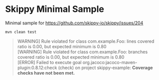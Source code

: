 # Skippy Minimal Sample

Minimal sample for https://github.com/skippy-io/skippy/issues/204

`mvn clean test`

>WARNING] Rule violated for class com.example.Foo: lines covered ratio is 0.00, but expected minimum is 0.80  
[WARNING] Rule violated for class com.example.Foo: branches covered ratio is 0.00, but expected minimum is 0.80  
[ERROR] Failed to execute goal org.jacoco:jacoco-maven-plugin:0.8.12:check (check) on project skippy-example: **Coverage checks have not been met.** 
